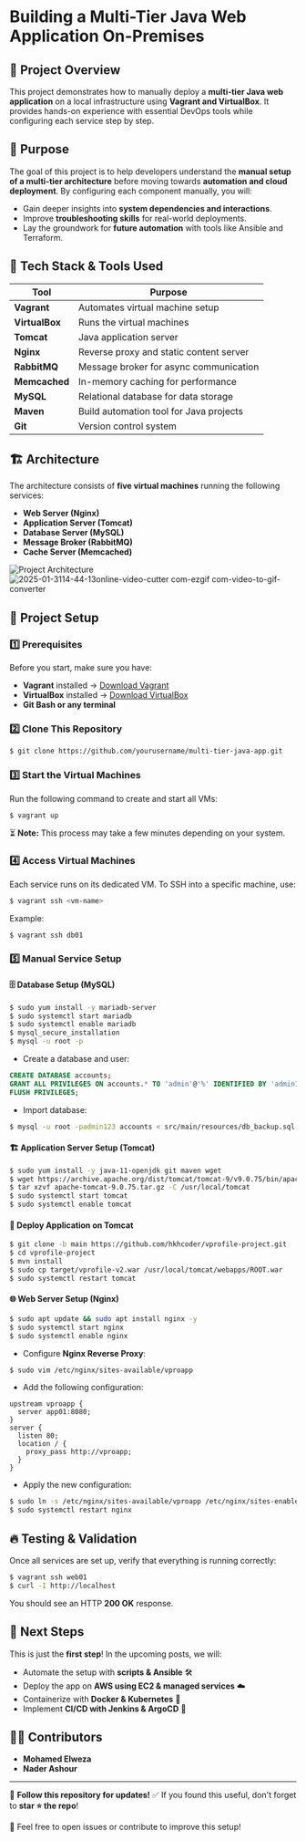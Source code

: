 # Building a Multi-Tier Java Web Application On-Premises

## 🚀 Project Overview
This project demonstrates how to manually deploy a **multi-tier Java web application** on a local infrastructure using **Vagrant and VirtualBox**. It provides hands-on experience with essential DevOps tools while configuring each service step by step.

## 🎯 Purpose
The goal of this project is to help developers understand the **manual setup of a multi-tier architecture** before moving towards **automation and cloud deployment**. By configuring each component manually, you will:
- Gain deeper insights into **system dependencies and interactions**.
- Improve **troubleshooting skills** for real-world deployments.
- Lay the groundwork for **future automation** with tools like Ansible and Terraform.  

## 🔧 Tech Stack & Tools Used
| Tool          | Purpose                                         |
|--------------|-----------------------------------------------|
| **Vagrant**  | Automates virtual machine setup              |
| **VirtualBox** | Runs the virtual machines                   |
| **Tomcat**   | Java application server                      |
| **Nginx**    | Reverse proxy and static content server      |
| **RabbitMQ** | Message broker for async communication       |
| **Memcached** | In-memory caching for performance           |
| **MySQL**    | Relational database for data storage        |
| **Maven**    | Build automation tool for Java projects      |
| **Git**      | Version control system                       |

## 🏗️ Architecture
The architecture consists of **five virtual machines** running the following services:
- **Web Server (Nginx)**
- **Application Server (Tomcat)**
- **Database Server (MySQL)**
- **Message Broker (RabbitMQ)**
- **Cache Server (Memcached)**

![Project Architecture](./architecture.gif)![2025-01-3114-44-13online-video-cutter com-ezgif com-video-to-gif-converter](https://github.com/user-attachments/assets/36036a1f-05b7-409d-9113-cd3ed7942f45)



## 📌 Project Setup

### 1️⃣ Prerequisites
Before you start, make sure you have:
- **Vagrant** installed → [Download Vagrant](https://www.vagrantup.com/downloads)
- **VirtualBox** installed → [Download VirtualBox](https://www.virtualbox.org/wiki/Downloads)
- **Git Bash or any terminal**

### 2️⃣ Clone This Repository
```sh
$ git clone https://github.com/yourusername/multi-tier-java-app.git
```

### 3️⃣ Start the Virtual Machines
Run the following command to create and start all VMs:
```sh
$ vagrant up
```
⏳ **Note:** This process may take a few minutes depending on your system.

### 4️⃣ Access Virtual Machines
Each service runs on its dedicated VM. To SSH into a specific machine, use:
```sh
$ vagrant ssh <vm-name>
```
Example:
```sh
$ vagrant ssh db01
```

### 5️⃣ Manual Service Setup
#### 🗄️ **Database Setup (MySQL)**
```sh
$ sudo yum install -y mariadb-server
$ sudo systemctl start mariadb
$ sudo systemctl enable mariadb
$ mysql_secure_installation
$ mysql -u root -p
```
- Create a database and user:
```sql
CREATE DATABASE accounts;
GRANT ALL PRIVILEGES ON accounts.* TO 'admin'@'%' IDENTIFIED BY 'admin123';
FLUSH PRIVILEGES;
```
- Import database:
```sh
$ mysql -u root -padmin123 accounts < src/main/resources/db_backup.sql
```

#### 🏗️ **Application Server Setup (Tomcat)**
```sh
$ sudo yum install -y java-11-openjdk git maven wget
$ wget https://archive.apache.org/dist/tomcat/tomcat-9/v9.0.75/bin/apache-tomcat-9.0.75.tar.gz
$ tar xzvf apache-tomcat-9.0.75.tar.gz -C /usr/local/tomcat
$ sudo systemctl start tomcat
$ sudo systemctl enable tomcat
```

#### 🚀 **Deploy Application on Tomcat**
```sh
$ git clone -b main https://github.com/hkhcoder/vprofile-project.git
$ cd vprofile-project
$ mvn install
$ sudo cp target/vprofile-v2.war /usr/local/tomcat/webapps/ROOT.war
$ sudo systemctl restart tomcat
```

#### 🌐 **Web Server Setup (Nginx)**
```sh
$ sudo apt update && sudo apt install nginx -y
$ sudo systemctl start nginx
$ sudo systemctl enable nginx
```
- Configure **Nginx Reverse Proxy**:
```sh
$ sudo vim /etc/nginx/sites-available/vproapp
```
- Add the following configuration:
```nginx
upstream vproapp {
  server app01:8080;
}
server {
  listen 80;
  location / {
    proxy_pass http://vproapp;
  }
}
```
- Apply the new configuration:
```sh
$ sudo ln -s /etc/nginx/sites-available/vproapp /etc/nginx/sites-enabled/
$ sudo systemctl restart nginx
```

## 🔥 Testing & Validation
Once all services are set up, verify that everything is running correctly:
```sh
$ vagrant ssh web01
$ curl -I http://localhost
```
You should see an HTTP **200 OK** response.

## 🚀 Next Steps
This is just the **first step**! In the upcoming posts, we will:
- Automate the setup with **scripts & Ansible** 🛠️
- Deploy the app on **AWS using EC2 & managed services** ☁️
- Containerize with **Docker & Kubernetes** 🐳
- Implement **CI/CD with Jenkins & ArgoCD** 🔄

## 👨‍💻 Contributors
- **Mohamed Elweza**
- **Nader Ashour**

---

📌 **Follow this repository for updates!**
✅ If you found this useful, don't forget to **star ⭐ the repo**!

💬 Feel free to open issues or contribute to improve this setup!
